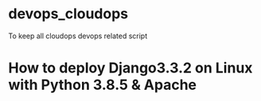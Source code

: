 # devops_cloudops
To keep all cloudops devops related script
# How to deploy Django3.3.2 on Linux with Python 3.8.5 & Apache 
